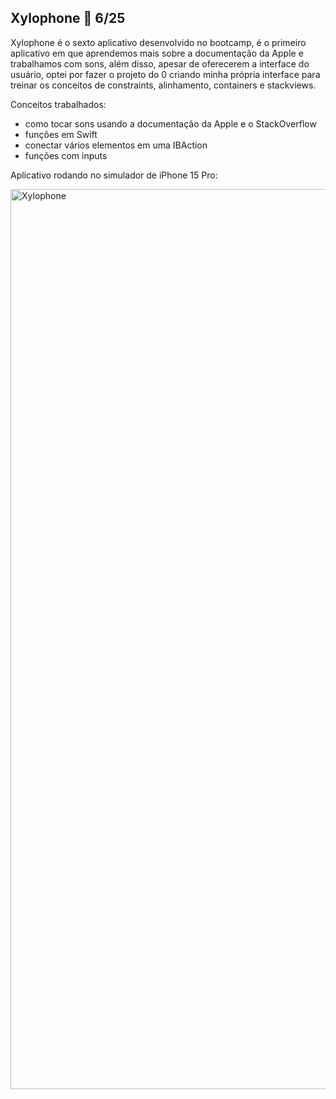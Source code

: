 ## Xylophone 🎵 6/25

Xylophone é o sexto aplicativo desenvolvido no bootcamp, é o primeiro aplicativo em que aprendemos mais sobre a documentação da Apple
e trabalhamos com sons, além disso, apesar de oferecerem a interface do usuário, optei por fazer o projeto do 0 criando minha
própria interface para treinar os conceitos de constraints, alinhamento, containers e stackviews.

Conceitos trabalhados: 
  - como tocar sons usando a documentação da Apple e o StackOverflow
  - funções em Swift
  - conectar vários elementos em uma IBAction 
  - funções com inputs

Aplicativo rodando no simulador de iPhone 15 Pro:

<img width="1440" alt="Xylophone" src="https://github.com/similvitoria/iOS-Swift/assets/142357551/b258af0a-6018-4089-beb1-d85949ab2b5b">




